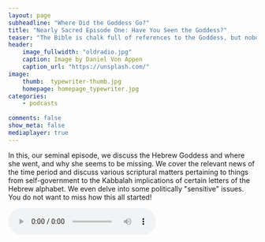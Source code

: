 ```yaml
---
layout: page
subheadline: "Where Did the Goddess Go?"
title: "Nearly Sacred Episode One: Have You Seen the Goddess?"
teaser: "The Bible is chalk full of references to the Goddess, but nobody can seem to find her..."
header:
    image_fullwidth: "oldradio.jpg"
    caption: Image by Daniel Von Appen
    caption_url: "https://unsplash.com/"
image:
    thumb:  typewriter-thumb.jpg
    homepage: homepage_typewriter.jpg
categories:
    - podcasts
    
comments: false
show_meta: false
mediaplayer: true
---
```


In this, our seminal episode, we discuss the Hebrew Goddess and where she went, and why she seems to be missing. We cover the relevant news of the time period and 
discuss various scriptural matters pertaining to things from self-government to the Kabbalah implications of certain letters of the Hebrew alphabet. We even delve into 
some politically "sensitive" issues. You do not want to miss how this all started!

<audio src="https://ia601501.us.archive.org/16/items/NearlySacred/nearlysacredepisode1.mp3" type="audio/mp3" controls="controls"></audio>
